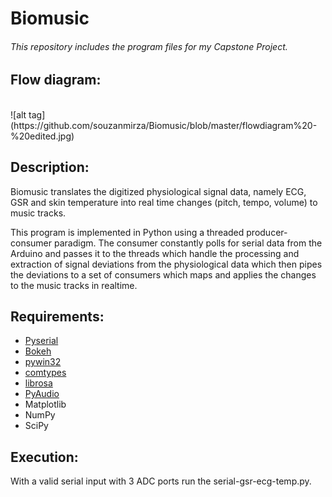 # Biomusic
###### This repository includes the program files for my Capstone Project. 

## Flow diagram:
<br>
![alt tag](https://github.com/souzanmirza/Biomusic/blob/master/flowdiagram%20-%20edited.jpg)

## Description:
Biomusic translates the digitized physiological signal data, namely ECG, GSR and skin temperature into real time changes (pitch, tempo, volume) to music tracks.

This program is implemented in Python using a threaded producer-consumer paradigm. The consumer constantly polls for serial data from the Arduino and passes it to the threads which handle the processing and extraction of signal deviations from the physiological data which then pipes the deviations to a set of consumers which maps and applies the changes to the music tracks in realtime.

## Requirements:
<ul>
	<li><a href="https://pypi.python.org/pypi/pyserial">Pyserial</a></li>
	<li><a href="https://github.com/bokeh/bokeh">Bokeh</a></li>
	<li><a href="https://pypi.python.org/pypi/pywin32">pywin32</a></li>
	<li><a href="https://pypi.python.org/pypi/comtypes">comtypes</a></li>
	<li><a href="https://github.com/librosa/librosa">librosa</a></li>
	<li><a href="https://people.csail.mit.edu/hubert/pyaudio/">PyAudio</a></li>
	<li>Matplotlib</li>
	<li>NumPy</li>
	<li>SciPy</li>
</ul>

## Execution:
With a valid serial input with 3 ADC ports run the serial-gsr-ecg-temp.py.

